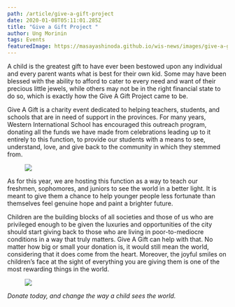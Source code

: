 ```yaml
---
path: /article/give-a-gift-project
date: 2020-01-08T05:11:01.285Z
title: "Give a Gift Project "
author: Ung Morinin
tags: Events
featuredImage: https://masayashinoda.github.io/wis-news/images/give-a-gift-1.jpg
---
```

A child is the greatest gift to have ever been bestowed upon any individual and every parent wants what is best for their own kid. Some may have been blessed with the ability to afford to cater to every need and want of their precious little jewels, while others may not be in the right financial state to do so, which is exactly how the Give A Gift Project came to be.

Give A Gift is a charity event dedicated to helping teachers, students, and schools that are in need of support in the provinces. For many years, Western International School has encouraged this outreach program, donating all the funds we have made from celebrations leading up to it entirely to this function, to provide our students with a means to see, understand, love, and give back to the community in which they stemmed from. 

<figure><img src="https://masayashinoda.github.io/wis-news/images/give-a-gift-1.jpg"></img></figure>

As for this year, we are hosting this function as a way to teach our freshmen, sophomores, and juniors to see the world in a better light. It is meant to give them a chance to help younger people less fortunate than themselves feel genuine hope and paint a brighter future.

Children are the building blocks of all societies and those of us who are privileged enough to be given the luxuries and opportunities of the city should start giving back to those who are living in poor-to-mediocre conditions in a way that truly matters. Give A Gift can help with that. No matter how big or small your donation is, it would still mean the world, considering that it does come from the heart. Moreover, the joyful smiles on children’s face at the sight of everything you are giving them is one of the most rewarding things in the world. 

<figure><img src="https://masayashinoda.github.io/wis-news/images/give-a-gift-2.jpg
"></img></figure>

*Donate today, and change the way a child sees the world.*
